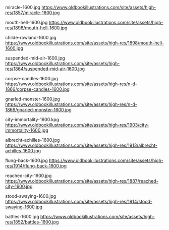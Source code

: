 miracle-1600.jpg
https://www.oldbookillustrations.com/site/assets/high-res/1857/miracle-1600.jpg

mouth-hell-1600.jpg
https://www.oldbookillustrations.com/site/assets/high-res/1898/mouth-hell-1600.jpg

childe-rowland-1600.jpg
https://www.oldbookillustrations.com/site/assets/high-res/1898/mouth-hell-1600.jpg

suspended-mid-air-1600.jpg
https://www.oldbookillustrations.com/site/assets/high-res/1864/suspended-mid-air-1600.jpg

corpse-candles-1600.jpg
https://www.oldbookillustrations.com/site/assets/high-res/n-d-1866/corpse-candles-1600.jpg

gnarled-monster-1600.jpg
https://www.oldbookillustrations.com/site/assets/high-res/n-d-1866/gnarled-monster-1600.jpg

city-immortality-1600.kpg
https://www.oldbookillustrations.com/site/assets/high-res/1903/city-immortality-1600.jpg

albrecht-achilles-1600.jpg
https://www.oldbookillustrations.com/site/assets/high-res/1913/albrecht-achilles-1600.jpg

flung-back-1600.jpg
https://www.oldbookillustrations.com/site/assets/high-res/1914/flung-back-1600.jpg

reached-city-1600.jpg
https://www.oldbookillustrations.com/site/assets/high-res/1887/reached-city-1600.jpg

stood-swaying-1600.jpg
https://www.oldbookillustrations.com/site/assets/high-res/1914/stood-swaying-1600.jpg

battles-1600.jpg
https://www.oldbookillustrations.com/site/assets/high-res/1852/battles-1600.jpg